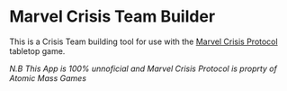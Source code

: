 # Marvel Crisis Team Builder

This is a Crisis Team building tool for use with the [Marvel Crisis Protocol](https://www.atomicmassgames.com/) tabletop game. 

*N.B This App is 100% unnoficial and Marvel Crisis Protocol is proprty of Atomic Mass Games*